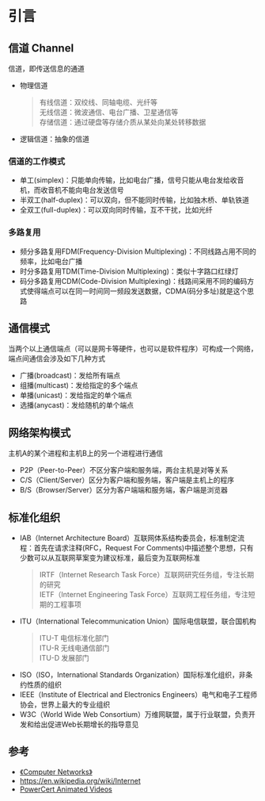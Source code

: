 # 引言

## 信道 Channel

信道，即传送信息的通道

- 物理信道
  > 有线信道：双绞线、同轴电缆、光纤等  
  > 无线信道：微波通信、电台广播、卫星通信等  
  > 存储信道：通过硬盘等存储介质从某处向某处转移数据
- 逻辑信道：抽象的信道

### 信道的工作模式

- 单工(simplex)：只能单向传输，比如电台广播，信号只能从电台发给收音机，而收音机不能向电台发送信号
- 半双工(half-duplex)：可以双向，但不能同时传输，比如独木桥、单轨铁道
- 全双工(full-duplex)：可以双向同时传输，互不干扰，比如光纤

### 多路复用

- 频分多路复用FDM(Frequency-Division Multiplexing)：不同线路占用不同的频率，比如电台广播
- 时分多路复用TDM(Time-Division Multiplexing)：类似十字路口红绿灯
- 码分多路复用CDM(Code-Division Multiplexing)：线路间采用不同的编码方式使得端点可以在同一时间同一频段发送数据，CDMA(码分多址)就是这个思路

## 通信模式

当两个以上通信端点（可以是网卡等硬件，也可以是软件程序）可构成一个网络，端点间通信会涉及如下几种方式

- 广播(broadcast)：发给所有端点
- 组播(multicast)：发给指定的多个端点
- 单播(unicast)：发给指定的单个端点
- 选播(anycast)：发给随机的单个端点

## 网络架构模式

主机A的某个进程和主机B上的另一个进程进行通信

- P2P（Peer-to-Peer）不区分客户端和服务端，两台主机是对等关系
- C/S（Client/Server）区分为客户端和服务端，客户端是主机上的程序
- B/S（Browser/Server）区分为客户端端和服务端，客户端是浏览器

## 标准化组织

- IAB（Internet Architecture Board）互联网体系结构委员会，标准制定流程：首先在请求注释(RFC，Request For Comments)中描述整个思想，只有少数可以从互联网草案变为建议标准，最后变为互联网标准
  > IRTF（Internet Research Task Force）互联网研究任务组，专注长期的研究  
  > IETF（Internet Engineering Task Force）互联网工程任务组，专注短期的工程事项  
- ITU（International Telecommunication Union）国际电信联盟，联合国机构
  > ITU-T 电信标准化部门  
  > ITU-R 无线电通信部门  
  > ITU-D 发展部门  
- ISO（ISO，International Standards Organization）国际标准化组织，非条约性质的组织
- IEEE（Institute of Electrical and Electronics Engineers）电气和电子工程师协会，世界上最大的专业组织
- W3C（World Wide Web Consortium）万维网联盟，属于行业联盟，负责开发和给出促进Web长期增长的指导意见

## 参考

- [《Computer Networks》](https://book.douban.com/subject/1229951/)
- <https://en.wikipedia.org/wiki/Internet>
- [PowerCert Animated Videos](https://www.youtube.com/c/PowerCertAnimatedVideos/featured)
